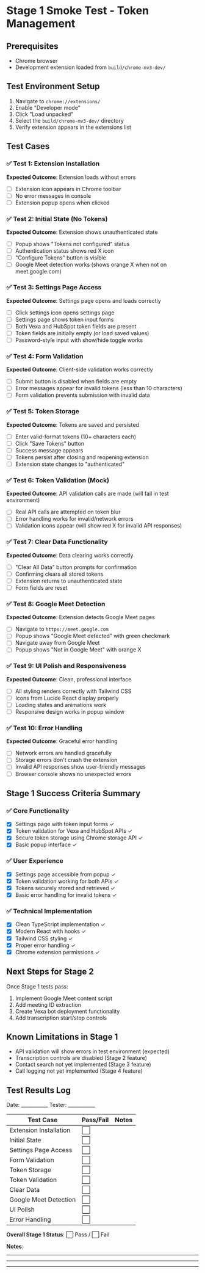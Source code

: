 # Stage 1 Smoke Test - Token Management

## Prerequisites
- Chrome browser
- Development extension loaded from `build/chrome-mv3-dev/`

## Test Environment Setup
1. Navigate to `chrome://extensions/`
2. Enable "Developer mode"
3. Click "Load unpacked"
4. Select the `build/chrome-mv3-dev/` directory
5. Verify extension appears in the extensions list

## Test Cases

### ✅ Test 1: Extension Installation
**Expected Outcome**: Extension loads without errors
- [ ] Extension icon appears in Chrome toolbar
- [ ] No error messages in console
- [ ] Extension popup opens when clicked

### ✅ Test 2: Initial State (No Tokens)
**Expected Outcome**: Extension shows unauthenticated state
- [ ] Popup shows "Tokens not configured" status
- [ ] Authentication status shows red X icon
- [ ] "Configure Tokens" button is visible
- [ ] Google Meet detection works (shows orange X when not on meet.google.com)

### ✅ Test 3: Settings Page Access
**Expected Outcome**: Settings page opens and loads correctly
- [ ] Click settings icon opens settings page
- [ ] Settings page shows token input forms
- [ ] Both Vexa and HubSpot token fields are present
- [ ] Token fields are initially empty (or load saved values)
- [ ] Password-style input with show/hide toggle works

### ✅ Test 4: Form Validation
**Expected Outcome**: Client-side validation works correctly
- [ ] Submit button is disabled when fields are empty
- [ ] Error messages appear for invalid tokens (less than 10 characters)
- [ ] Form validation prevents submission with invalid data

### ✅ Test 5: Token Storage
**Expected Outcome**: Tokens are saved and persisted
- [ ] Enter valid-format tokens (10+ characters each)
- [ ] Click "Save Tokens" button
- [ ] Success message appears
- [ ] Tokens persist after closing and reopening extension
- [ ] Extension state changes to "authenticated"

### ✅ Test 6: Token Validation (Mock)
**Expected Outcome**: API validation calls are made (will fail in test environment)
- [ ] Real API calls are attempted on token blur
- [ ] Error handling works for invalid/network errors
- [ ] Validation icons appear (will show red X for invalid API responses)

### ✅ Test 7: Clear Data Functionality
**Expected Outcome**: Data clearing works correctly
- [ ] "Clear All Data" button prompts for confirmation
- [ ] Confirming clears all stored tokens
- [ ] Extension returns to unauthenticated state
- [ ] Form fields are reset

### ✅ Test 8: Google Meet Detection
**Expected Outcome**: Extension detects Google Meet pages
- [ ] Navigate to `https://meet.google.com`
- [ ] Popup shows "Google Meet detected" with green checkmark
- [ ] Navigate away from Google Meet
- [ ] Popup shows "Not in Google Meet" with orange X

### ✅ Test 9: UI Polish and Responsiveness
**Expected Outcome**: Clean, professional interface
- [ ] All styling renders correctly with Tailwind CSS
- [ ] Icons from Lucide React display properly
- [ ] Loading states and animations work
- [ ] Responsive design works in popup window

### ✅ Test 10: Error Handling
**Expected Outcome**: Graceful error handling
- [ ] Network errors are handled gracefully
- [ ] Storage errors don't crash the extension
- [ ] Invalid API responses show user-friendly messages
- [ ] Browser console shows no unexpected errors

## Stage 1 Success Criteria Summary

### ✅ Core Functionality
- [x] Settings page with token input forms ✓
- [x] Token validation for Vexa and HubSpot APIs ✓
- [x] Secure token storage using Chrome storage API ✓
- [x] Basic popup interface ✓

### ✅ User Experience
- [x] Settings page accessible from popup ✓
- [x] Token validation working for both APIs ✓
- [x] Tokens securely stored and retrieved ✓
- [x] Basic error handling for invalid tokens ✓

### ✅ Technical Implementation
- [x] Clean TypeScript implementation ✓
- [x] Modern React with hooks ✓
- [x] Tailwind CSS styling ✓
- [x] Proper error handling ✓
- [x] Chrome extension permissions ✓

## Next Steps for Stage 2
Once Stage 1 tests pass:
1. Implement Google Meet content script
2. Add meeting ID extraction
3. Create Vexa bot deployment functionality
4. Add transcription start/stop controls

## Known Limitations in Stage 1
- API validation will show errors in test environment (expected)
- Transcription controls are disabled (Stage 2 feature)
- Contact search not yet implemented (Stage 3 feature)
- Call logging not yet implemented (Stage 4 feature)

## Test Results Log
Date: ___________
Tester: ___________

| Test Case | Pass/Fail | Notes |
|-----------|-----------|-------|
| Extension Installation | ⬜ | |
| Initial State | ⬜ | |
| Settings Page Access | ⬜ | |
| Form Validation | ⬜ | |
| Token Storage | ⬜ | |
| Token Validation | ⬜ | |
| Clear Data | ⬜ | |
| Google Meet Detection | ⬜ | |
| UI Polish | ⬜ | |
| Error Handling | ⬜ | |

**Overall Stage 1 Status**: ⬜ Pass / ⬜ Fail

**Notes**: 
_________________________________
_________________________________
_________________________________ 